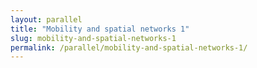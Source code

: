 ```yaml
---
layout: parallel
title: "Mobility and spatial networks 1"
slug: mobility-and-spatial-networks-1
permalink: /parallel/mobility-and-spatial-networks-1/
---
```

